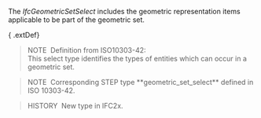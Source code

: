 The _IfcGeometricSetSelect_ includes the geometric representation items applicable to be part of the geometric set.

{ .extDef}
> NOTE&nbsp; Definition from ISO10303-42:  
> This select type identifies the types of entities which can occur in a geometric set.

> NOTE&nbsp; Corresponding STEP type \*\*geometric_set_select\*\* defined in ISO 10303-42.

> HISTORY&nbsp; New type in IFC2x.
